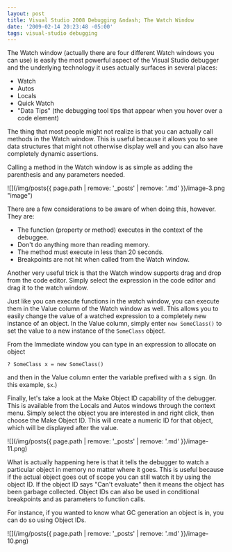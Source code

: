 ```yaml
---
layout: post
title: Visual Studio 2008 Debugging &ndash; The Watch Window
date: '2009-02-14 20:23:48 -05:00'
tags: visual-studio debugging
---
```


The Watch window (actually there are four different Watch windows you can use) is easily the most powerful aspect of the Visual Studio debugger and the underlying technology it uses actually surfaces in several places:

* Watch
* Autos
* Locals
* Quick Watch
* "Data Tips" (the debugging tool tips that appear when you hover over a code element)  

The thing that most people might not realize is that you can actually call methods in the Watch window. This is useful because it allows you to see data structures that might not otherwise display well and you can also have completely dynamic assertions.

Calling a method in the Watch window is as simple as adding the parenthesis and any parameters needed.

![](/img/posts{{ page.path | remove: '_posts' | remove: '.md' }}/image-3.png "image") 

There are a few considerations to be aware of when doing this, however. They are:

* The function (property or method) executes in the context of the debuggee.
* Don't do anything more than reading memory.
* The method must execute in less than 20 seconds.
* Breakpoints are not hit when called from the Watch window.  

Another very useful trick is that the Watch window supports drag and drop from the code editor. Simply select the expression in the code editor and drag it to the watch window.

Just like you can execute functions in the watch window, you can execute them in the Value column of the Watch window as well. This allows you to easily change the value of a watched expression to a completely new instance of an object. In the Value column, simply enter `new SomeClass()` to set the value to a new instance of the `SomeClass` object.

From the Immediate window you can type in an expression to allocate on object

``` 
? SomeClass x = new SomeClass()
```

and then in the Value column enter the variable prefixed with a `$` sign. (In this example, `$x`.)

Finally, let's take a look at the Make Object ID capability of the debugger. This is available from the Locals and Autos windows through the context menu. Simply select the object you are interested in and right click, then choose the Make Object ID. This will create a numeric ID for that object, which will be displayed after the value.

![](/img/posts{{ page.path | remove: '_posts' | remove: '.md' }}/image-11.png) 

What is actually happening here is that it tells the debugger to watch a particular object in memory no matter where it goes. This is useful because if the actual object goes out of scope you can still watch it by using the object ID. If the object ID says "Can't evaluate" then it means the object has been garbage collected. Object IDs can also be used in conditional breakpoints and as parameters to function calls.

For instance, if you wanted to know what GC generation an object is in, you can do so using Object IDs.

![](/img/posts{{ page.path | remove: '_posts' | remove: '.md' }}/image-10.png) 
